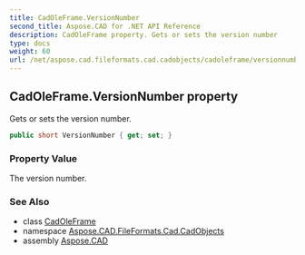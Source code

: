 ```yaml
---
title: CadOleFrame.VersionNumber
second_title: Aspose.CAD for .NET API Reference
description: CadOleFrame property. Gets or sets the version number
type: docs
weight: 60
url: /net/aspose.cad.fileformats.cad.cadobjects/cadoleframe/versionnumber/
---
```

## CadOleFrame.VersionNumber property

Gets or sets the version number.

```csharp
public short VersionNumber { get; set; }
```

### Property Value

The version number.

### See Also

* class [CadOleFrame](../)
* namespace [Aspose.CAD.FileFormats.Cad.CadObjects](../../cadoleframe/)
* assembly [Aspose.CAD](../../../)


